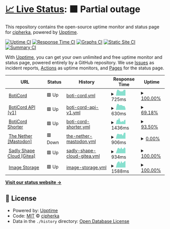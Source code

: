 # [📈 Live Status](https://uptime.sqdsh.top): <!--live status--> **🟧 Partial outage**

This repository contains the open-source uptime monitor and status page for [cipherka](https://sqdsh.top), powered by [Upptime](https://github.com/upptime/upptime).

[![Uptime CI](https://github.com/vlfz/uptime.sqdsh.top/workflows/Uptime%20CI/badge.svg)](https://github.com/vlfz/uptime.sqdsh.top/actions?query=workflow%3A%22Uptime+CI%22)
[![Response Time CI](https://github.com/vlfz/uptime.sqdsh.top/workflows/Response%20Time%20CI/badge.svg)](https://github.com/vlfz/uptime.sqdsh.top/actions?query=workflow%3A%22Response+Time+CI%22)
[![Graphs CI](https://github.com/vlfz/uptime.sqdsh.top/workflows/Graphs%20CI/badge.svg)](https://github.com/vlfz/uptime.sqdsh.top/actions?query=workflow%3A%22Graphs+CI%22)
[![Static Site CI](https://github.com/vlfz/uptime.sqdsh.top/workflows/Static%20Site%20CI/badge.svg)](https://github.com/vlfz/uptime.sqdsh.top/actions?query=workflow%3A%22Static+Site+CI%22)
[![Summary CI](https://github.com/vlfz/uptime.sqdsh.top/workflows/Summary%20CI/badge.svg)](https://github.com/vlfz/uptime.sqdsh.top/actions?query=workflow%3A%22Summary+CI%22)

With [Upptime](https://upptime.js.org), you can get your own unlimited and free uptime monitor and status page, powered entirely by a GitHub repository. We use [Issues](https://github.com/vlfz/uptime.sqdsh.top/issues) as incident reports, [Actions](https://github.com/vlfz/uptime.sqdsh.top/actions) as uptime monitors, and [Pages](https://uptime.sqdsh.top) for the status page.

<!--start: status pages-->
<!-- This summary is generated by Upptime (https://github.com/upptime/upptime) -->
<!-- Do not edit this manually, your changes will be overwritten -->
<!-- prettier-ignore -->
| URL | Status | History | Response Time | Uptime |
| --- | ------ | ------- | ------------- | ------ |
| <img alt="" src="https://favicons.githubusercontent.com/boticord.top" height="13"> [BotiCord](https://boticord.top) | 🟩 Up | [boti-cord.yml](https://github.com/vlfz/uptime.sqdsh.top/commits/HEAD/history/boti-cord.yml) | <details><summary><img alt="Response time graph" src="./graphs/boti-cord/response-time-week.png" height="20"> 725ms</summary><br><a href="https://uptime.sqdsh.top/history/boti-cord"><img alt="Response time 765" src="https://img.shields.io/endpoint?url=https%3A%2F%2Fraw.githubusercontent.com%2Fvlfz%2Fuptime.sqdsh.top%2FHEAD%2Fapi%2Fboti-cord%2Fresponse-time.json"></a><br><a href="https://uptime.sqdsh.top/history/boti-cord"><img alt="24-hour response time 776" src="https://img.shields.io/endpoint?url=https%3A%2F%2Fraw.githubusercontent.com%2Fvlfz%2Fuptime.sqdsh.top%2FHEAD%2Fapi%2Fboti-cord%2Fresponse-time-day.json"></a><br><a href="https://uptime.sqdsh.top/history/boti-cord"><img alt="7-day response time 725" src="https://img.shields.io/endpoint?url=https%3A%2F%2Fraw.githubusercontent.com%2Fvlfz%2Fuptime.sqdsh.top%2FHEAD%2Fapi%2Fboti-cord%2Fresponse-time-week.json"></a><br><a href="https://uptime.sqdsh.top/history/boti-cord"><img alt="30-day response time 765" src="https://img.shields.io/endpoint?url=https%3A%2F%2Fraw.githubusercontent.com%2Fvlfz%2Fuptime.sqdsh.top%2FHEAD%2Fapi%2Fboti-cord%2Fresponse-time-month.json"></a><br><a href="https://uptime.sqdsh.top/history/boti-cord"><img alt="1-year response time 765" src="https://img.shields.io/endpoint?url=https%3A%2F%2Fraw.githubusercontent.com%2Fvlfz%2Fuptime.sqdsh.top%2FHEAD%2Fapi%2Fboti-cord%2Fresponse-time-year.json"></a></details> | <details><summary><a href="https://uptime.sqdsh.top/history/boti-cord">100.00%</a></summary><a href="https://uptime.sqdsh.top/history/boti-cord"><img alt="All-time uptime 100.00%" src="https://img.shields.io/endpoint?url=https%3A%2F%2Fraw.githubusercontent.com%2Fvlfz%2Fuptime.sqdsh.top%2FHEAD%2Fapi%2Fboti-cord%2Fuptime.json"></a><br><a href="https://uptime.sqdsh.top/history/boti-cord"><img alt="24-hour uptime 100.00%" src="https://img.shields.io/endpoint?url=https%3A%2F%2Fraw.githubusercontent.com%2Fvlfz%2Fuptime.sqdsh.top%2FHEAD%2Fapi%2Fboti-cord%2Fuptime-day.json"></a><br><a href="https://uptime.sqdsh.top/history/boti-cord"><img alt="7-day uptime 100.00%" src="https://img.shields.io/endpoint?url=https%3A%2F%2Fraw.githubusercontent.com%2Fvlfz%2Fuptime.sqdsh.top%2FHEAD%2Fapi%2Fboti-cord%2Fuptime-week.json"></a><br><a href="https://uptime.sqdsh.top/history/boti-cord"><img alt="30-day uptime 100.00%" src="https://img.shields.io/endpoint?url=https%3A%2F%2Fraw.githubusercontent.com%2Fvlfz%2Fuptime.sqdsh.top%2FHEAD%2Fapi%2Fboti-cord%2Fuptime-month.json"></a><br><a href="https://uptime.sqdsh.top/history/boti-cord"><img alt="1-year uptime 100.00%" src="https://img.shields.io/endpoint?url=https%3A%2F%2Fraw.githubusercontent.com%2Fvlfz%2Fuptime.sqdsh.top%2FHEAD%2Fapi%2Fboti-cord%2Fuptime-year.json"></a></details>
| <img alt="" src="https://favicons.githubusercontent.com/api.boticord.top" height="13"> [BotiCord API [v1]](https://api.boticord.top/v1) | 🟩 Up | [boti-cord-api-v1.yml](https://github.com/vlfz/uptime.sqdsh.top/commits/HEAD/history/boti-cord-api-v1.yml) | <details><summary><img alt="Response time graph" src="./graphs/boti-cord-api-v1/response-time-week.png" height="20"> 630ms</summary><br><a href="https://uptime.sqdsh.top/history/boti-cord-api-v1"><img alt="Response time 837" src="https://img.shields.io/endpoint?url=https%3A%2F%2Fraw.githubusercontent.com%2Fvlfz%2Fuptime.sqdsh.top%2FHEAD%2Fapi%2Fboti-cord-api-v1%2Fresponse-time.json"></a><br><a href="https://uptime.sqdsh.top/history/boti-cord-api-v1"><img alt="24-hour response time 491" src="https://img.shields.io/endpoint?url=https%3A%2F%2Fraw.githubusercontent.com%2Fvlfz%2Fuptime.sqdsh.top%2FHEAD%2Fapi%2Fboti-cord-api-v1%2Fresponse-time-day.json"></a><br><a href="https://uptime.sqdsh.top/history/boti-cord-api-v1"><img alt="7-day response time 630" src="https://img.shields.io/endpoint?url=https%3A%2F%2Fraw.githubusercontent.com%2Fvlfz%2Fuptime.sqdsh.top%2FHEAD%2Fapi%2Fboti-cord-api-v1%2Fresponse-time-week.json"></a><br><a href="https://uptime.sqdsh.top/history/boti-cord-api-v1"><img alt="30-day response time 837" src="https://img.shields.io/endpoint?url=https%3A%2F%2Fraw.githubusercontent.com%2Fvlfz%2Fuptime.sqdsh.top%2FHEAD%2Fapi%2Fboti-cord-api-v1%2Fresponse-time-month.json"></a><br><a href="https://uptime.sqdsh.top/history/boti-cord-api-v1"><img alt="1-year response time 837" src="https://img.shields.io/endpoint?url=https%3A%2F%2Fraw.githubusercontent.com%2Fvlfz%2Fuptime.sqdsh.top%2FHEAD%2Fapi%2Fboti-cord-api-v1%2Fresponse-time-year.json"></a></details> | <details><summary><a href="https://uptime.sqdsh.top/history/boti-cord-api-v1">69.18%</a></summary><a href="https://uptime.sqdsh.top/history/boti-cord-api-v1"><img alt="All-time uptime 84.65%" src="https://img.shields.io/endpoint?url=https%3A%2F%2Fraw.githubusercontent.com%2Fvlfz%2Fuptime.sqdsh.top%2FHEAD%2Fapi%2Fboti-cord-api-v1%2Fuptime.json"></a><br><a href="https://uptime.sqdsh.top/history/boti-cord-api-v1"><img alt="24-hour uptime 0.02%" src="https://img.shields.io/endpoint?url=https%3A%2F%2Fraw.githubusercontent.com%2Fvlfz%2Fuptime.sqdsh.top%2FHEAD%2Fapi%2Fboti-cord-api-v1%2Fuptime-day.json"></a><br><a href="https://uptime.sqdsh.top/history/boti-cord-api-v1"><img alt="7-day uptime 69.18%" src="https://img.shields.io/endpoint?url=https%3A%2F%2Fraw.githubusercontent.com%2Fvlfz%2Fuptime.sqdsh.top%2FHEAD%2Fapi%2Fboti-cord-api-v1%2Fuptime-week.json"></a><br><a href="https://uptime.sqdsh.top/history/boti-cord-api-v1"><img alt="30-day uptime 84.65%" src="https://img.shields.io/endpoint?url=https%3A%2F%2Fraw.githubusercontent.com%2Fvlfz%2Fuptime.sqdsh.top%2FHEAD%2Fapi%2Fboti-cord-api-v1%2Fuptime-month.json"></a><br><a href="https://uptime.sqdsh.top/history/boti-cord-api-v1"><img alt="1-year uptime 84.65%" src="https://img.shields.io/endpoint?url=https%3A%2F%2Fraw.githubusercontent.com%2Fvlfz%2Fuptime.sqdsh.top%2FHEAD%2Fapi%2Fboti-cord-api-v1%2Fuptime-year.json"></a></details>
| <img alt="" src="https://favicons.githubusercontent.com/dsrv.top" height="13"> [BotiCord Shorter](https://dsrv.top) | 🟩 Up | [boti-cord-shorter.yml](https://github.com/vlfz/uptime.sqdsh.top/commits/HEAD/history/boti-cord-shorter.yml) | <details><summary><img alt="Response time graph" src="./graphs/boti-cord-shorter/response-time-week.png" height="20"> 1436ms</summary><br><a href="https://uptime.sqdsh.top/history/boti-cord-shorter"><img alt="Response time 1380" src="https://img.shields.io/endpoint?url=https%3A%2F%2Fraw.githubusercontent.com%2Fvlfz%2Fuptime.sqdsh.top%2FHEAD%2Fapi%2Fboti-cord-shorter%2Fresponse-time.json"></a><br><a href="https://uptime.sqdsh.top/history/boti-cord-shorter"><img alt="24-hour response time 1640" src="https://img.shields.io/endpoint?url=https%3A%2F%2Fraw.githubusercontent.com%2Fvlfz%2Fuptime.sqdsh.top%2FHEAD%2Fapi%2Fboti-cord-shorter%2Fresponse-time-day.json"></a><br><a href="https://uptime.sqdsh.top/history/boti-cord-shorter"><img alt="7-day response time 1436" src="https://img.shields.io/endpoint?url=https%3A%2F%2Fraw.githubusercontent.com%2Fvlfz%2Fuptime.sqdsh.top%2FHEAD%2Fapi%2Fboti-cord-shorter%2Fresponse-time-week.json"></a><br><a href="https://uptime.sqdsh.top/history/boti-cord-shorter"><img alt="30-day response time 1380" src="https://img.shields.io/endpoint?url=https%3A%2F%2Fraw.githubusercontent.com%2Fvlfz%2Fuptime.sqdsh.top%2FHEAD%2Fapi%2Fboti-cord-shorter%2Fresponse-time-month.json"></a><br><a href="https://uptime.sqdsh.top/history/boti-cord-shorter"><img alt="1-year response time 1380" src="https://img.shields.io/endpoint?url=https%3A%2F%2Fraw.githubusercontent.com%2Fvlfz%2Fuptime.sqdsh.top%2FHEAD%2Fapi%2Fboti-cord-shorter%2Fresponse-time-year.json"></a></details> | <details><summary><a href="https://uptime.sqdsh.top/history/boti-cord-shorter">93.50%</a></summary><a href="https://uptime.sqdsh.top/history/boti-cord-shorter"><img alt="All-time uptime 94.78%" src="https://img.shields.io/endpoint?url=https%3A%2F%2Fraw.githubusercontent.com%2Fvlfz%2Fuptime.sqdsh.top%2FHEAD%2Fapi%2Fboti-cord-shorter%2Fuptime.json"></a><br><a href="https://uptime.sqdsh.top/history/boti-cord-shorter"><img alt="24-hour uptime 100.00%" src="https://img.shields.io/endpoint?url=https%3A%2F%2Fraw.githubusercontent.com%2Fvlfz%2Fuptime.sqdsh.top%2FHEAD%2Fapi%2Fboti-cord-shorter%2Fuptime-day.json"></a><br><a href="https://uptime.sqdsh.top/history/boti-cord-shorter"><img alt="7-day uptime 93.50%" src="https://img.shields.io/endpoint?url=https%3A%2F%2Fraw.githubusercontent.com%2Fvlfz%2Fuptime.sqdsh.top%2FHEAD%2Fapi%2Fboti-cord-shorter%2Fuptime-week.json"></a><br><a href="https://uptime.sqdsh.top/history/boti-cord-shorter"><img alt="30-day uptime 94.78%" src="https://img.shields.io/endpoint?url=https%3A%2F%2Fraw.githubusercontent.com%2Fvlfz%2Fuptime.sqdsh.top%2FHEAD%2Fapi%2Fboti-cord-shorter%2Fuptime-month.json"></a><br><a href="https://uptime.sqdsh.top/history/boti-cord-shorter"><img alt="1-year uptime 94.78%" src="https://img.shields.io/endpoint?url=https%3A%2F%2Fraw.githubusercontent.com%2Fvlfz%2Fuptime.sqdsh.top%2FHEAD%2Fapi%2Fboti-cord-shorter%2Fuptime-year.json"></a></details>
| <img alt="" src="https://favicons.githubusercontent.com/nether.sqdsh.top" height="13"> [The Nether [Mastodon]](https://nether.sqdsh.top) | 🟥 Down | [the-nether-mastodon.yml](https://github.com/vlfz/uptime.sqdsh.top/commits/HEAD/history/the-nether-mastodon.yml) | <details><summary><img alt="Response time graph" src="./graphs/the-nether-mastodon/response-time-week.png" height="20"> 906ms</summary><br><a href="https://uptime.sqdsh.top/history/the-nether-mastodon"><img alt="Response time 1293" src="https://img.shields.io/endpoint?url=https%3A%2F%2Fraw.githubusercontent.com%2Fvlfz%2Fuptime.sqdsh.top%2FHEAD%2Fapi%2Fthe-nether-mastodon%2Fresponse-time.json"></a><br><a href="https://uptime.sqdsh.top/history/the-nether-mastodon"><img alt="24-hour response time 1078" src="https://img.shields.io/endpoint?url=https%3A%2F%2Fraw.githubusercontent.com%2Fvlfz%2Fuptime.sqdsh.top%2FHEAD%2Fapi%2Fthe-nether-mastodon%2Fresponse-time-day.json"></a><br><a href="https://uptime.sqdsh.top/history/the-nether-mastodon"><img alt="7-day response time 906" src="https://img.shields.io/endpoint?url=https%3A%2F%2Fraw.githubusercontent.com%2Fvlfz%2Fuptime.sqdsh.top%2FHEAD%2Fapi%2Fthe-nether-mastodon%2Fresponse-time-week.json"></a><br><a href="https://uptime.sqdsh.top/history/the-nether-mastodon"><img alt="30-day response time 1293" src="https://img.shields.io/endpoint?url=https%3A%2F%2Fraw.githubusercontent.com%2Fvlfz%2Fuptime.sqdsh.top%2FHEAD%2Fapi%2Fthe-nether-mastodon%2Fresponse-time-month.json"></a><br><a href="https://uptime.sqdsh.top/history/the-nether-mastodon"><img alt="1-year response time 1293" src="https://img.shields.io/endpoint?url=https%3A%2F%2Fraw.githubusercontent.com%2Fvlfz%2Fuptime.sqdsh.top%2FHEAD%2Fapi%2Fthe-nether-mastodon%2Fresponse-time-year.json"></a></details> | <details><summary><a href="https://uptime.sqdsh.top/history/the-nether-mastodon">0.00%</a></summary><a href="https://uptime.sqdsh.top/history/the-nether-mastodon"><img alt="All-time uptime 34.85%" src="https://img.shields.io/endpoint?url=https%3A%2F%2Fraw.githubusercontent.com%2Fvlfz%2Fuptime.sqdsh.top%2FHEAD%2Fapi%2Fthe-nether-mastodon%2Fuptime.json"></a><br><a href="https://uptime.sqdsh.top/history/the-nether-mastodon"><img alt="24-hour uptime 0.00%" src="https://img.shields.io/endpoint?url=https%3A%2F%2Fraw.githubusercontent.com%2Fvlfz%2Fuptime.sqdsh.top%2FHEAD%2Fapi%2Fthe-nether-mastodon%2Fuptime-day.json"></a><br><a href="https://uptime.sqdsh.top/history/the-nether-mastodon"><img alt="7-day uptime 0.00%" src="https://img.shields.io/endpoint?url=https%3A%2F%2Fraw.githubusercontent.com%2Fvlfz%2Fuptime.sqdsh.top%2FHEAD%2Fapi%2Fthe-nether-mastodon%2Fuptime-week.json"></a><br><a href="https://uptime.sqdsh.top/history/the-nether-mastodon"><img alt="30-day uptime 34.85%" src="https://img.shields.io/endpoint?url=https%3A%2F%2Fraw.githubusercontent.com%2Fvlfz%2Fuptime.sqdsh.top%2FHEAD%2Fapi%2Fthe-nether-mastodon%2Fuptime-month.json"></a><br><a href="https://uptime.sqdsh.top/history/the-nether-mastodon"><img alt="1-year uptime 34.85%" src="https://img.shields.io/endpoint?url=https%3A%2F%2Fraw.githubusercontent.com%2Fvlfz%2Fuptime.sqdsh.top%2FHEAD%2Fapi%2Fthe-nether-mastodon%2Fuptime-year.json"></a></details>
| <img alt="" src="https://favicons.githubusercontent.com/git.sqdsh.top" height="13"> [Sadly Shape Cloud [Gitea]](https://git.sqdsh.top) | 🟩 Up | [sadly-shape-cloud-gitea.yml](https://github.com/vlfz/uptime.sqdsh.top/commits/HEAD/history/sadly-shape-cloud-gitea.yml) | <details><summary><img alt="Response time graph" src="./graphs/sadly-shape-cloud-gitea/response-time-week.png" height="20"> 934ms</summary><br><a href="https://uptime.sqdsh.top/history/sadly-shape-cloud-gitea"><img alt="Response time 927" src="https://img.shields.io/endpoint?url=https%3A%2F%2Fraw.githubusercontent.com%2Fvlfz%2Fuptime.sqdsh.top%2FHEAD%2Fapi%2Fsadly-shape-cloud-gitea%2Fresponse-time.json"></a><br><a href="https://uptime.sqdsh.top/history/sadly-shape-cloud-gitea"><img alt="24-hour response time 974" src="https://img.shields.io/endpoint?url=https%3A%2F%2Fraw.githubusercontent.com%2Fvlfz%2Fuptime.sqdsh.top%2FHEAD%2Fapi%2Fsadly-shape-cloud-gitea%2Fresponse-time-day.json"></a><br><a href="https://uptime.sqdsh.top/history/sadly-shape-cloud-gitea"><img alt="7-day response time 934" src="https://img.shields.io/endpoint?url=https%3A%2F%2Fraw.githubusercontent.com%2Fvlfz%2Fuptime.sqdsh.top%2FHEAD%2Fapi%2Fsadly-shape-cloud-gitea%2Fresponse-time-week.json"></a><br><a href="https://uptime.sqdsh.top/history/sadly-shape-cloud-gitea"><img alt="30-day response time 927" src="https://img.shields.io/endpoint?url=https%3A%2F%2Fraw.githubusercontent.com%2Fvlfz%2Fuptime.sqdsh.top%2FHEAD%2Fapi%2Fsadly-shape-cloud-gitea%2Fresponse-time-month.json"></a><br><a href="https://uptime.sqdsh.top/history/sadly-shape-cloud-gitea"><img alt="1-year response time 927" src="https://img.shields.io/endpoint?url=https%3A%2F%2Fraw.githubusercontent.com%2Fvlfz%2Fuptime.sqdsh.top%2FHEAD%2Fapi%2Fsadly-shape-cloud-gitea%2Fresponse-time-year.json"></a></details> | <details><summary><a href="https://uptime.sqdsh.top/history/sadly-shape-cloud-gitea">100.00%</a></summary><a href="https://uptime.sqdsh.top/history/sadly-shape-cloud-gitea"><img alt="All-time uptime 99.73%" src="https://img.shields.io/endpoint?url=https%3A%2F%2Fraw.githubusercontent.com%2Fvlfz%2Fuptime.sqdsh.top%2FHEAD%2Fapi%2Fsadly-shape-cloud-gitea%2Fuptime.json"></a><br><a href="https://uptime.sqdsh.top/history/sadly-shape-cloud-gitea"><img alt="24-hour uptime 100.00%" src="https://img.shields.io/endpoint?url=https%3A%2F%2Fraw.githubusercontent.com%2Fvlfz%2Fuptime.sqdsh.top%2FHEAD%2Fapi%2Fsadly-shape-cloud-gitea%2Fuptime-day.json"></a><br><a href="https://uptime.sqdsh.top/history/sadly-shape-cloud-gitea"><img alt="7-day uptime 100.00%" src="https://img.shields.io/endpoint?url=https%3A%2F%2Fraw.githubusercontent.com%2Fvlfz%2Fuptime.sqdsh.top%2FHEAD%2Fapi%2Fsadly-shape-cloud-gitea%2Fuptime-week.json"></a><br><a href="https://uptime.sqdsh.top/history/sadly-shape-cloud-gitea"><img alt="30-day uptime 99.73%" src="https://img.shields.io/endpoint?url=https%3A%2F%2Fraw.githubusercontent.com%2Fvlfz%2Fuptime.sqdsh.top%2FHEAD%2Fapi%2Fsadly-shape-cloud-gitea%2Fuptime-month.json"></a><br><a href="https://uptime.sqdsh.top/history/sadly-shape-cloud-gitea"><img alt="1-year uptime 99.73%" src="https://img.shields.io/endpoint?url=https%3A%2F%2Fraw.githubusercontent.com%2Fvlfz%2Fuptime.sqdsh.top%2FHEAD%2Fapi%2Fsadly-shape-cloud-gitea%2Fuptime-year.json"></a></details>
| <img alt="" src="https://favicons.githubusercontent.com/img.sqdsh.top" height="13"> [Image Storage](https://img.sqdsh.top) | 🟩 Up | [image-storage.yml](https://github.com/vlfz/uptime.sqdsh.top/commits/HEAD/history/image-storage.yml) | <details><summary><img alt="Response time graph" src="./graphs/image-storage/response-time-week.png" height="20"> 1588ms</summary><br><a href="https://uptime.sqdsh.top/history/image-storage"><img alt="Response time 1543" src="https://img.shields.io/endpoint?url=https%3A%2F%2Fraw.githubusercontent.com%2Fvlfz%2Fuptime.sqdsh.top%2FHEAD%2Fapi%2Fimage-storage%2Fresponse-time.json"></a><br><a href="https://uptime.sqdsh.top/history/image-storage"><img alt="24-hour response time 1844" src="https://img.shields.io/endpoint?url=https%3A%2F%2Fraw.githubusercontent.com%2Fvlfz%2Fuptime.sqdsh.top%2FHEAD%2Fapi%2Fimage-storage%2Fresponse-time-day.json"></a><br><a href="https://uptime.sqdsh.top/history/image-storage"><img alt="7-day response time 1588" src="https://img.shields.io/endpoint?url=https%3A%2F%2Fraw.githubusercontent.com%2Fvlfz%2Fuptime.sqdsh.top%2FHEAD%2Fapi%2Fimage-storage%2Fresponse-time-week.json"></a><br><a href="https://uptime.sqdsh.top/history/image-storage"><img alt="30-day response time 1543" src="https://img.shields.io/endpoint?url=https%3A%2F%2Fraw.githubusercontent.com%2Fvlfz%2Fuptime.sqdsh.top%2FHEAD%2Fapi%2Fimage-storage%2Fresponse-time-month.json"></a><br><a href="https://uptime.sqdsh.top/history/image-storage"><img alt="1-year response time 1543" src="https://img.shields.io/endpoint?url=https%3A%2F%2Fraw.githubusercontent.com%2Fvlfz%2Fuptime.sqdsh.top%2FHEAD%2Fapi%2Fimage-storage%2Fresponse-time-year.json"></a></details> | <details><summary><a href="https://uptime.sqdsh.top/history/image-storage">100.00%</a></summary><a href="https://uptime.sqdsh.top/history/image-storage"><img alt="All-time uptime 99.74%" src="https://img.shields.io/endpoint?url=https%3A%2F%2Fraw.githubusercontent.com%2Fvlfz%2Fuptime.sqdsh.top%2FHEAD%2Fapi%2Fimage-storage%2Fuptime.json"></a><br><a href="https://uptime.sqdsh.top/history/image-storage"><img alt="24-hour uptime 100.00%" src="https://img.shields.io/endpoint?url=https%3A%2F%2Fraw.githubusercontent.com%2Fvlfz%2Fuptime.sqdsh.top%2FHEAD%2Fapi%2Fimage-storage%2Fuptime-day.json"></a><br><a href="https://uptime.sqdsh.top/history/image-storage"><img alt="7-day uptime 100.00%" src="https://img.shields.io/endpoint?url=https%3A%2F%2Fraw.githubusercontent.com%2Fvlfz%2Fuptime.sqdsh.top%2FHEAD%2Fapi%2Fimage-storage%2Fuptime-week.json"></a><br><a href="https://uptime.sqdsh.top/history/image-storage"><img alt="30-day uptime 99.74%" src="https://img.shields.io/endpoint?url=https%3A%2F%2Fraw.githubusercontent.com%2Fvlfz%2Fuptime.sqdsh.top%2FHEAD%2Fapi%2Fimage-storage%2Fuptime-month.json"></a><br><a href="https://uptime.sqdsh.top/history/image-storage"><img alt="1-year uptime 99.74%" src="https://img.shields.io/endpoint?url=https%3A%2F%2Fraw.githubusercontent.com%2Fvlfz%2Fuptime.sqdsh.top%2FHEAD%2Fapi%2Fimage-storage%2Fuptime-year.json"></a></details>

<!--end: status pages-->

[**Visit our status website →**](https://uptime.sqdsh.top)

## 📄 License

- Powered by: [Upptime](https://github.com/upptime/upptime)
- Code: [MIT](./LICENSE) © [cipherka](https://sqdsh.top)
- Data in the `./history` directory: [Open Database License](https://opendatacommons.org/licenses/odbl/1-0/)
